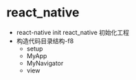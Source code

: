 # react_native
* react-native init react_native 初始化工程
* 构造代码目录结构-f8 
    - setup
    - MyApp
    - MyNavigator
    - view